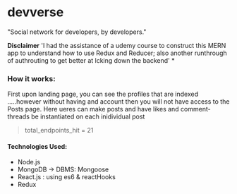 # devverse
"Social network for developers, by developers."

  __Disclaimer__ 
  'I had the assistance of a udemy course to construct this 
  MERN app to understand how to use Redux and Reducer; also another runthrough of authrouting to get better at lcking down the backend' *

### How it works:
First upon landing page, you can see the profiles that are indexed .....however without having and account then you will not have access to the Posts page.
Here ueres can make posts and have likes and comment-threads be instantiated on each inidividual post

> total_endpoints_hit = 21

#### Technologies Used:
* Node.js
* MongoDB -> DBMS: Mongoose
* React.js : using es6 & reactHooks
* Redux 
